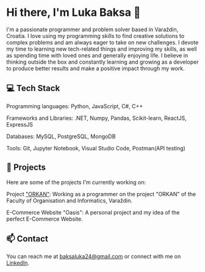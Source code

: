 <!---
coaltail/coaltail is a ✨ special ✨ repository because its `README.md` (this file) appears on your GitHub profile.
You can click the Preview link to take a look at your changes.
--->
# Hi there, I'm Luka Baksa 👋
I'm a passionate programmer and problem solver based in Varaždin, Croatia. I love using my programming skills to find creative solutions to complex problems and am always eager to take on new challenges. I devote my time to learning new tech-related things and improving my skills, as well as spending time with loved ones and generally enjoying life. I believe in thinking outside the box and constantly learning and growing as a developer to produce better results and make a positive impact through my work.
## 💻 Tech Stack
Programming languages: Python, JavaScript, C#, C++


Frameworks and Libraries: .NET, Numpy, Pandas, Scikit-learn, ReactJS, ExpressJS 


Databases: MySQL, PostgreSQL, MongoDB


Tools: Git, Jupyter Notebook, Visual Studio Code, Postman(API testing)

## 🚀 Projects
Here are some of the projects I'm currently working on:

Project ["ORKAN"](https://orkan.foi.hr/): Working as a programmer on the project "ORKAN" of the Faculty of Organisation and Informatics, Varaždin.


E-Commerce Website "Oasis": A personal project and my idea of the perfect E-Commerce Website.

## 📫 Contact
You can reach me at baksaluka24@gmail.com or connect with me on [LinkedIn](https://www.linkedin.com/in/luka-baksa-570014218/).

